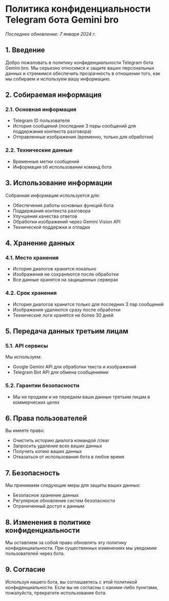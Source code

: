 # Политика конфиденциальности Telegram бота Gemini bro

*Последнее обновление: 7 января 2024 г.*

## 1. Введение

Добро пожаловать в политику конфиденциальности Telegram бота Gemini bro. Мы серьезно относимся к защите ваших персональных данных и стремимся обеспечить прозрачность в отношении того, как мы собираем и используем вашу информацию.

## 2. Собираемая информация

### 2.1. Основная информация
- Telegram ID пользователя
- История сообщений (последние 3 пары сообщений для поддержания контекста разговора)
- Отправленные изображения (временно, только для обработки)

### 2.2. Технические данные
- Временные метки сообщений
- Информация об использовании команд бота

## 3. Использование информации

Собранная информация используется для:
- Обеспечения работы основных функций бота
- Поддержания контекста разговора
- Улучшения качества ответов
- Обработки изображений через Gemini Vision API
- Технической поддержки и отладки

## 4. Хранение данных

### 4.1. Место хранения
- История диалогов хранится локально 
- Изображения не сохраняются после обработки
- Все данные хранятся на защищенных серверах

### 4.2. Срок хранения
- История диалогов хранится только для последних 3 пар сообщений
- Изображения удаляются сразу после обработки
- Технические логи хранятся не более 30 дней

## 5. Передача данных третьим лицам

### 5.1. API сервисы
Мы используем:
- Google Gemini API для обработки текста и изображений
- Telegram Bot API для обмена сообщениями

### 5.2. Гарантии безопасности
- Мы не продаем и не передаем ваши данные третьим лицам в коммерческих целях

## 6. Права пользователей

Вы имеете право:
- Очистить историю диалога командой /clear
- Запросить удаление всех ваших данных
- Получить копию ваших данных
- Отказаться от использования бота в любое время

## 7. Безопасность

Мы принимаем следующие меры для защиты ваших данных:
- Безопасное хранение данных
- Регулярное обновление систем безопасности
- Ограниченный доступ к данным

## 8. Изменения в политике конфиденциальности

Мы оставляем за собой право обновлять эту политику конфиденциальности. При существенных изменениях мы уведомим пользователей через бота.

## 9. Согласие

Используя нашего бота, вы соглашаетесь с этой политикой конфиденциальности. Если вы не согласны с какими-либо пунктами, пожалуйста, прекратите использование бота.
